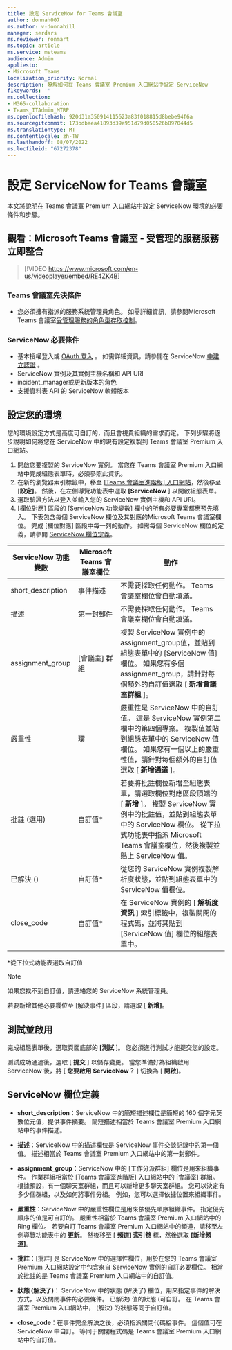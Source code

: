 ```yaml
---
title: 設定 ServiceNow for Teams 會議室
author: donnah007
ms.author: v-donnahill
manager: serdars
ms.reviewer: ronmart
ms.topic: article
ms.service: msteams
audience: Admin
appliesto:
- Microsoft Teams
localization_priority: Normal
description: 瞭解如何在 Teams 會議室 Premium 入口網站中設定 ServiceNow
f1keywords: ''
ms.collection:
- M365-collaboration
- Teams_ITAdmin_MTRP
ms.openlocfilehash: 920d31a350914115623a83f018815d8bebe94f6a
ms.sourcegitcommit: 173bdbaea41893d39a951d79d050526b897044d5
ms.translationtype: MT
ms.contentlocale: zh-TW
ms.lasthandoff: 08/07/2022
ms.locfileid: "67272378"
---
```

# <a name="configure-servicenow-for-teams-rooms"></a>設定 ServiceNow for Teams 會議室

本文將說明在 Teams 會議室 Premium 入口網站中設定 ServiceNow 環境的必要條件和步驟。

## <a name="watch-microsoft-teams-rooms--managed-services-service-now-integration"></a>觀看：Microsoft Teams 會議室 - 受管理的服務服務立即整合

> [!VIDEO https://www.microsoft.com/en-us/videoplayer/embed/RE4ZK4B]


### <a name="teams-rooms-prerequisites"></a>Teams 會議室先決條件

- 您必須擁有指派的服務系統管理員角色。 如需詳細資訊，請參閱Microsoft Teams 會議室[受管理服務的角色型存取控制](microsoft-teams-rooms-premium-rbac.md)。

### <a name="servicenow-prerequisites"></a>ServiceNow 必要條件

- 基本授權登入或 [OAuth 登入](https://docs.servicenow.com/bundle/rome-platform-administration/page/administer/security/concept/c_OAuthApplications.html) 。 如需詳細資訊，請參閱在 ServiceNow [中建立認證](https://developer.servicenow.com/dev.do#!/learn/learning-plans/rome/servicenow_application_developer/app_store_learnv2_rest_rome_creating_credentials) 。
- ServiceNow 實例及其實例主機名稱和 API URI
- incident_manager或更新版本的角色
- 支援資料表 API 的 ServiceNow 軟體版本

## <a name="configure-your-environment"></a>設定您的環境

您的環境設定方式是高度可自訂的，而且會視貴組織的需求而定。 下列步驟將逐步說明如何將您在 ServiceNow 中的現有設定複製到 Teams 會議室 Premium 入口網站。

1. 開啟您要複製的 ServiceNow 實例。 當您在 Teams 會議室 Premium 入口網站中完成組態表單時，必須參照此資訊。
2. 在新的瀏覽器索引標籤中，移至 [[Teams 會議室進階版] 入口網站](https://portal.rooms.microsoft.com/)，然後移至 [**設定]**。 然後，在左側導覽功能表中選取 **[ServiceNow** ] 以開啟組態表單。
3. 選取驗證方法以登入並輸入您的 ServiceNow 實例主機和 API URI。
4. [欄位對應] 區段的 [ServiceNow 功能變數] 欄中的所有必要專案都應預先填入。 下表包含每個 ServiceNow 欄位及其對應的Microsoft Teams 會議室欄位。 完成 [欄位對應] 區段中每一列的動作。 如需每個 ServiceNow 欄位的定義，請參閱 [ServiceNow 欄位定義](#servicenow-field-definitions)。

| ServiceNow 功能變數 | Microsoft Teams 會議室欄位 | 動作 |
| --- | --- | --- |
| short_description | 事件描述 | 不需要採取任何動作。 Teams 會議室欄位會自動填滿。 |
| 描述 | 第一封郵件 | 不需要採取任何動作。 Teams 會議室欄位會自動填滿。 |
| assignment_group | [會議室] 群組 | 複製 ServiceNow 實例中的assignment_group值，並貼到組態表單中的 [ServiceNow 值] 欄位。 如果您有多個assignment_group，請針對每個額外的自訂值選取 [ **新增會議室群組** ]。 |
| 嚴重性 | 環 | 嚴重性是 ServiceNow 中的自訂值。 這是 ServiceNow 實例第二欄中的第四個專案。 複製值並貼到組態表單中的 ServiceNow 值欄位。 如果您有一個以上的嚴重性值，請針對每個額外的自訂值選取 [ **新增通道** ]。 |
| 批註 (選用)  | 自訂值* | 若要將批註欄位新增至組態表單，請選取欄位對應區段頂端的 [ **新增** ]。 複製 ServiceNow 實例中的批註值，並貼到組態表單中的 ServiceNow 欄位。 從下拉式功能表中指派 Microsoft Teams 會議室欄位，然後複製並貼上 ServiceNow 值。 |
| 已解決 ()  | 自訂值* | 從您的 ServiceNow 實例複製解析度狀態，並貼到組態表單中的 ServiceNow 值欄位。 |
| close_code | 自訂值* | 在 ServiceNow 實例的 [ **解析度資訊** ] 索引標籤中，複製關閉的程式碼，並將其貼到 [ServiceNow 值] 欄位的組態表單中。 |

*從下拉式功能表選取自訂值

>[!NOTE]
>如果您找不到自訂值，請連絡您的 ServiceNow 系統管理員。

若要新增其他必要欄位至 [解決事件] 區段，請選取 [ **新增]**。

## <a name="test-and-enable"></a>測試並啟用

完成組態表單後，選取頁面底部的 **[測試** ]。 您必須進行測試才能提交您的設定。

測試成功通過後，選取 [ **提交** ] 以儲存變更。 當您準備好為組織啟用 ServiceNow 後，將 [ **您要啟用 ServiceNow？** ] 切換為 [ **開啟]**。

## <a name="servicenow-field-definitions"></a>ServiceNow 欄位定義

- **short_description**：ServiceNow 中的簡短描述欄位是簡短的 160 個字元英數位元值，提供事件摘要。 簡短描述相當於 Teams 會議室 Premium 入口網站中的事件描述。

- **描述**：ServiceNow 中的描述欄位是 ServiceNow 事件交談記錄中的第一個值。 描述相當於 Teams 會議室 Premium 入口網站中的第一封郵件。

- **assignment_group**：ServiceNow 中的 [工作分派群組] 欄位是用來組織事件。 作業群組相當於 [Teams 會議室進階版] 入口網站中的 [會議室] 群組。 根據預設，有一個聊天室群組，而且可以新增更多聊天室群組。 您可以決定有多少個群組，以及如何將事件分組。 例如，您可以選擇依據位置來組織事件。

- **嚴重性**：ServiceNow 中的嚴重性欄位是用來依優先順序組織事件。 指定優先順序的值是可自訂的。 嚴重性相當於 Teams 會議室 Premium 入口網站中的 Ring 欄位。 若要自訂 Teams 會議室 Premium 入口網站中的頻道，請移至左側導覽功能表中的 **更新**。 然後移至 [ **頻道] 索引卷** 標，然後選取 **[新增頻道]**。

- **批註**：[批註] 是 ServiceNow 中的選擇性欄位，用於在您的 Teams 會議室 Premium 入口網站設定中包含來自 ServiceNow 實例的自訂必要欄位。 相當於批註的是 Teams 會議室 Premium 入口網站中的自訂值。

- **狀態 (解決了)**： ServiceNow 中的狀態 (解決了) 欄位，用來指定事件的解決方式，以及關閉事件的必要條件。 已解決) 值的狀態 (可自訂。 在 Teams 會議室 Premium 入口網站中， (解決) 的狀態等同于自訂值。

- **close_code**：在事件完全解決之後，必須指派關閉代碼給事件。 這個值可在 ServiceNow 中自訂。 等同于關閉程式碼是 Teams 會議室 Premium 入口網站中的自訂值。
